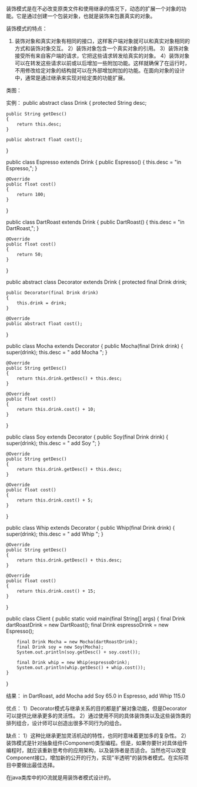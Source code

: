 装饰模式是在不必改变原类文件和使用继承的情况下，动态的扩展一个对象的功能。它是通过创建一个包装对象，也就是装饰来包裹真实的对象。

装饰模式的特点：
1) 装饰对象和真实对象有相同的接口，这样客户端对象就可以和真实对象相同的方式和装饰对象交互。
2）装饰对象包含一个真实对象的引用。
3）装饰对象接受所有来自客户端的请求，它把这些请求转发给真实的对象。
4）装饰对象可以在转发这些请求以前或以后增加一些附加功能。这样就确保了在运行时，不用修改给定对象的结构就可以在外部增加附加的功能。在面向对象的设计中，通常是通过继承来实现对给定类的功能扩展。

类图：




实例：
public abstract class Drink
{
    protected String desc;

    public String getDesc()
    {
        return this.desc;
    }

    public abstract float cost();
}

public class Espresso extends Drink
{
    public Espresso()
    {
        this.desc = "in Espresso,";
    }

    @Override
    public float cost()
    {
        return 100;
    }
}

public class DartRoast extends Drink
{
    public DartRoast()
    {
        this.desc = "in DartRoast,";
    }

    @Override
    public float cost()
    {
        return 50;
    }
}

public abstract class Decorator extends Drink
{
    protected final Drink drink;

    public Decorator(final Drink drink)
    {
        this.drink = drink;
    }

    @Override
    public abstract float cost();
}

public class Mocha extends Decorator
{
    public Mocha(final Drink drink)
    {
        super(drink);
        this.desc = " add Mocha ";
    }

    @Override
    public String getDesc()
    {
        return this.drink.getDesc() + this.desc;
    }

    @Override
    public float cost()
    {
        return this.drink.cost() + 10;
    }
}

public class Soy extends Decorator
{
    public Soy(final Drink drink)
    {
        super(drink);
        this.desc = " add Soy ";
    }

    @Override
    public String getDesc()
    {
        return this.drink.getDesc() + this.desc;
    }

    @Override
    public float cost()
    {
        return this.drink.cost() + 5;
    }
}

public class Whip extends Decorator
{
    public Whip(final Drink drink)
    {
        super(drink);
        this.desc = " add Whip ";
    }

    @Override
    public String getDesc()
    {
        return this.drink.getDesc() + this.desc;
    }

    @Override
    public float cost()
    {
        return this.drink.cost() + 15;
    }
}

public class Client
{
    public static void main(final String[] args)
    {
        final Drink dartRoastDrink = new DartRoast();
        final Drink espressoDrink = new Espresso();

        final Drink Mocha = new Mocha(dartRoastDrink);
        final Drink soy = new Soy(Mocha);
        System.out.println(soy.getDesc() + soy.cost());

        final Drink whip = new Whip(espressoDrink);
        System.out.println(whip.getDesc() + whip.cost());
    }
}

结果：
in DartRoast, add Mocha  add Soy 65.0
in Espresso, add Whip 115.0

优点：
1）Decorator模式与继承关系的目的都是扩展对象功能，但是Decorator可以提供比继承更多的灵活性。
2）通过使用不同的具体装饰类以及这些装饰类的排列组合，设计师可以创造出很多不同行为的组合。

缺点：
1）这种比继承更加灵活机动的特性，也同时意味着更加多的复杂性。
2）装饰模式是针对抽象组件(Component)类型编程。但是，如果你要针对具体组件编程时，就应该重新思考你的应用架构，以及装饰者是否适合。当然也可以改变Component接口，增加新的公开的行为，实现"半透明"的装饰者模式。在实际项目中要做出最佳选择。

在java类库中的IO流就是用装饰者模式设计的。